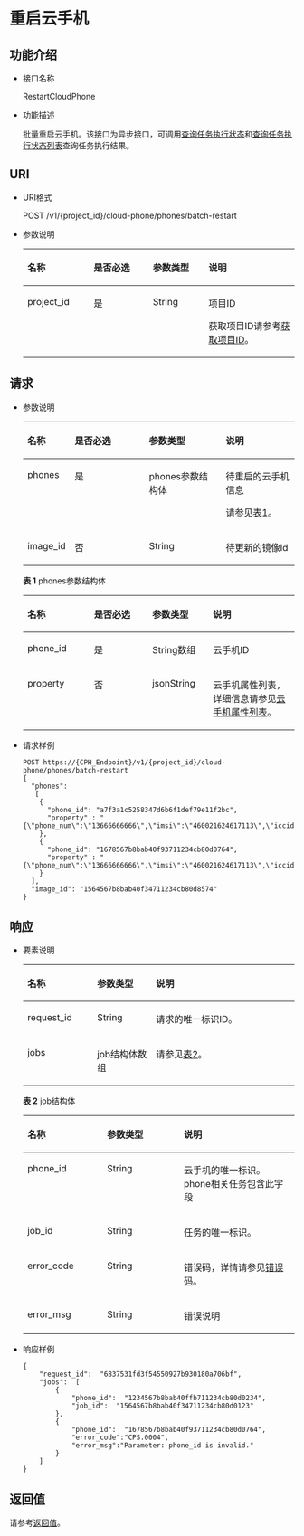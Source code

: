 # 重启云手机<a name="ZH-CN_TOPIC_0149256135"></a>

## 功能介绍<a name="section61463750"></a>

-   接口名称

    RestartCloudPhone

-   功能描述

    批量重启云手机。该接口为异步接口，可调用[查询任务执行状态](查询任务执行状态.md)和[查询任务执行状态列表](查询任务执行状态列表.md)查询任务执行结果。


## URI<a name="section16302842"></a>

-   URI格式

    POST /v1/\{project\_id\}/cloud-phone/phones/batch-restart

-   参数说明

    <a name="table55470665"></a>
    <table><thead align="left"><tr id="row43681359"><th class="cellrowborder" valign="top" width="24.357564243575645%" id="mcps1.1.5.1.1"><p id="p48529163"><a name="p48529163"></a><a name="p48529163"></a>名称</p>
    </th>
    <th class="cellrowborder" valign="top" width="21.797820217978202%" id="mcps1.1.5.1.2"><p id="p38548156"><a name="p38548156"></a><a name="p38548156"></a>是否必选</p>
    </th>
    <th class="cellrowborder" valign="top" width="20.517948205179483%" id="mcps1.1.5.1.3"><p id="p35392970"><a name="p35392970"></a><a name="p35392970"></a>参数类型</p>
    </th>
    <th class="cellrowborder" valign="top" width="33.32666733326668%" id="mcps1.1.5.1.4"><p id="p48258332"><a name="p48258332"></a><a name="p48258332"></a>说明</p>
    </th>
    </tr>
    </thead>
    <tbody><tr id="row3301038"><td class="cellrowborder" valign="top" width="24.357564243575645%" headers="mcps1.1.5.1.1 "><p id="p66057534"><a name="p66057534"></a><a name="p66057534"></a>project_id</p>
    </td>
    <td class="cellrowborder" valign="top" width="21.797820217978202%" headers="mcps1.1.5.1.2 "><p id="p49060018"><a name="p49060018"></a><a name="p49060018"></a>是</p>
    </td>
    <td class="cellrowborder" valign="top" width="20.517948205179483%" headers="mcps1.1.5.1.3 "><p id="p7633781"><a name="p7633781"></a><a name="p7633781"></a>String</p>
    </td>
    <td class="cellrowborder" valign="top" width="33.32666733326668%" headers="mcps1.1.5.1.4 "><p id="p18834193641812"><a name="p18834193641812"></a><a name="p18834193641812"></a>项目ID</p>
    <p id="p98341736131817"><a name="p98341736131817"></a><a name="p98341736131817"></a>获取项目ID请参考<a href="获取项目ID.md">获取项目ID</a>。</p>
    </td>
    </tr>
    </tbody>
    </table>


## 请求<a name="section12507852"></a>

-   参数说明

    <a name="table182576390016"></a>
    <table><thead align="left"><tr id="row7296133916010"><th class="cellrowborder" valign="top" width="17.380000000000003%" id="mcps1.1.5.1.1"><p id="p92961939002"><a name="p92961939002"></a><a name="p92961939002"></a>名称</p>
    </th>
    <th class="cellrowborder" valign="top" width="27.389999999999997%" id="mcps1.1.5.1.2"><p id="p132961139705"><a name="p132961139705"></a><a name="p132961139705"></a>是否必选</p>
    </th>
    <th class="cellrowborder" valign="top" width="28.26%" id="mcps1.1.5.1.3"><p id="p1029619392006"><a name="p1029619392006"></a><a name="p1029619392006"></a>参数类型</p>
    </th>
    <th class="cellrowborder" valign="top" width="26.97%" id="mcps1.1.5.1.4"><p id="p2231172845515"><a name="p2231172845515"></a><a name="p2231172845515"></a>说明</p>
    </th>
    </tr>
    </thead>
    <tbody><tr id="row129618390017"><td class="cellrowborder" valign="top" width="17.380000000000003%" headers="mcps1.1.5.1.1 "><p id="p9296183917013"><a name="p9296183917013"></a><a name="p9296183917013"></a>phones</p>
    </td>
    <td class="cellrowborder" valign="top" width="27.389999999999997%" headers="mcps1.1.5.1.2 "><p id="p112967391010"><a name="p112967391010"></a><a name="p112967391010"></a>是</p>
    </td>
    <td class="cellrowborder" valign="top" width="28.26%" headers="mcps1.1.5.1.3 "><p id="p142964393014"><a name="p142964393014"></a><a name="p142964393014"></a>phones参数结构体</p>
    </td>
    <td class="cellrowborder" valign="top" width="26.97%" headers="mcps1.1.5.1.4 "><p id="p294216147461"><a name="p294216147461"></a><a name="p294216147461"></a>待重启的云手机信息</p>
    <p id="p1423102815559"><a name="p1423102815559"></a><a name="p1423102815559"></a>请参见<a href="#table239312814510">表1</a>。</p>
    </td>
    </tr>
    <tr id="row10141135519206"><td class="cellrowborder" valign="top" width="17.380000000000003%" headers="mcps1.1.5.1.1 "><p id="p17821158172110"><a name="p17821158172110"></a><a name="p17821158172110"></a>image_id</p>
    </td>
    <td class="cellrowborder" valign="top" width="27.389999999999997%" headers="mcps1.1.5.1.2 "><p id="p3821689217"><a name="p3821689217"></a><a name="p3821689217"></a>否</p>
    </td>
    <td class="cellrowborder" valign="top" width="28.26%" headers="mcps1.1.5.1.3 "><p id="p88217813212"><a name="p88217813212"></a><a name="p88217813212"></a>String</p>
    </td>
    <td class="cellrowborder" valign="top" width="26.97%" headers="mcps1.1.5.1.4 "><p id="p7821118172110"><a name="p7821118172110"></a><a name="p7821118172110"></a>待更新的镜像Id</p>
    </td>
    </tr>
    </tbody>
    </table>

    **表 1**  phones参数结构体

    <a name="table239312814510"></a>
    <table><thead align="left"><tr id="row6393172820517"><th class="cellrowborder" valign="top" width="24.490000000000002%" id="mcps1.2.5.1.1"><p id="p203931928195117"><a name="p203931928195117"></a><a name="p203931928195117"></a>名称</p>
    </th>
    <th class="cellrowborder" valign="top" width="21.45%" id="mcps1.2.5.1.2"><p id="p15393152812516"><a name="p15393152812516"></a><a name="p15393152812516"></a>是否必选</p>
    </th>
    <th class="cellrowborder" valign="top" width="22.36%" id="mcps1.2.5.1.3"><p id="p1393152819514"><a name="p1393152819514"></a><a name="p1393152819514"></a>参数类型</p>
    </th>
    <th class="cellrowborder" valign="top" width="31.7%" id="mcps1.2.5.1.4"><p id="p139310287512"><a name="p139310287512"></a><a name="p139310287512"></a>说明</p>
    </th>
    </tr>
    </thead>
    <tbody><tr id="row9393628105115"><td class="cellrowborder" valign="top" width="24.490000000000002%" headers="mcps1.2.5.1.1 "><p id="p73939289514"><a name="p73939289514"></a><a name="p73939289514"></a>phone_id</p>
    </td>
    <td class="cellrowborder" valign="top" width="21.45%" headers="mcps1.2.5.1.2 "><p id="p7394182865117"><a name="p7394182865117"></a><a name="p7394182865117"></a>是</p>
    </td>
    <td class="cellrowborder" valign="top" width="22.36%" headers="mcps1.2.5.1.3 "><p id="p1639462885116"><a name="p1639462885116"></a><a name="p1639462885116"></a>String数组</p>
    </td>
    <td class="cellrowborder" valign="top" width="31.7%" headers="mcps1.2.5.1.4 "><p id="p17394132815119"><a name="p17394132815119"></a><a name="p17394132815119"></a>云手机ID</p>
    </td>
    </tr>
    <tr id="row12394172814518"><td class="cellrowborder" valign="top" width="24.490000000000002%" headers="mcps1.2.5.1.1 "><p id="p203942281517"><a name="p203942281517"></a><a name="p203942281517"></a>property</p>
    </td>
    <td class="cellrowborder" valign="top" width="21.45%" headers="mcps1.2.5.1.2 "><p id="p8394182885114"><a name="p8394182885114"></a><a name="p8394182885114"></a>否</p>
    </td>
    <td class="cellrowborder" valign="top" width="22.36%" headers="mcps1.2.5.1.3 "><p id="p13941287518"><a name="p13941287518"></a><a name="p13941287518"></a>jsonString</p>
    </td>
    <td class="cellrowborder" valign="top" width="31.7%" headers="mcps1.2.5.1.4 "><p id="p11394192815116"><a name="p11394192815116"></a><a name="p11394192815116"></a>云手机属性列表，详细信息请参见<a href="云手机属性列表.md">云手机属性列表</a>。</p>
    </td>
    </tr>
    </tbody>
    </table>


-   请求样例

    ```
    POST https://{CPH_Endpoint}/v1/{project_id}/cloud-phone/phones/batch-restart 
    {
      "phones":
       [
        {
          "phone_id": "a7f3a1c5258347d6b6f1def79e11f2bc",
          "property" : "{\"phone_num\":\"13666666666\",\"imsi\":\"460021624617113\",\"iccid\":\"42947a38410b137c\",\"wifi_name\":\"test_wifi\"}"
        },
        {
          "phone_id": "1678567b8bab40f93711234cb80d0764",
          "property" : "{\"phone_num\":\"13666666666\",\"imsi\":\"460021624617113\",\"iccid\":\"42947a38410b137c\",\"wifi_name\":\"test_wifi\"}"
        }
      ],
      "image_id": "1564567b8bab40f34711234cb80d8574"
    }
    ```


## 响应<a name="section6503062"></a>

-   要素说明

    <a name="table1459448"></a>
    <table><thead align="left"><tr id="row32067967"><th class="cellrowborder" valign="top" width="25.679999999999996%" id="mcps1.1.4.1.1"><p id="p47368528"><a name="p47368528"></a><a name="p47368528"></a>名称</p>
    </th>
    <th class="cellrowborder" valign="top" width="21.62%" id="mcps1.1.4.1.2"><p id="p11645525"><a name="p11645525"></a><a name="p11645525"></a>参数类型</p>
    </th>
    <th class="cellrowborder" valign="top" width="52.7%" id="mcps1.1.4.1.3"><p id="p3763446"><a name="p3763446"></a><a name="p3763446"></a>说明</p>
    </th>
    </tr>
    </thead>
    <tbody><tr id="row63021871"><td class="cellrowborder" valign="top" width="25.679999999999996%" headers="mcps1.1.4.1.1 "><p id="p4497942"><a name="p4497942"></a><a name="p4497942"></a>request_id</p>
    </td>
    <td class="cellrowborder" valign="top" width="21.62%" headers="mcps1.1.4.1.2 "><p id="p28789050"><a name="p28789050"></a><a name="p28789050"></a>String</p>
    </td>
    <td class="cellrowborder" valign="top" width="52.7%" headers="mcps1.1.4.1.3 "><p id="p50211714"><a name="p50211714"></a><a name="p50211714"></a>请求的唯一标识ID。</p>
    </td>
    </tr>
    <tr id="row30009105"><td class="cellrowborder" valign="top" width="25.679999999999996%" headers="mcps1.1.4.1.1 "><p id="p14818468"><a name="p14818468"></a><a name="p14818468"></a>jobs</p>
    </td>
    <td class="cellrowborder" valign="top" width="21.62%" headers="mcps1.1.4.1.2 "><p id="p59445239"><a name="p59445239"></a><a name="p59445239"></a>job结构体数组</p>
    </td>
    <td class="cellrowborder" valign="top" width="52.7%" headers="mcps1.1.4.1.3 "><p id="p50335026"><a name="p50335026"></a><a name="p50335026"></a>请参见<a href="#table1131122810124">表2</a>。</p>
    </td>
    </tr>
    </tbody>
    </table>

    **表 2**  job结构体

    <a name="table1131122810124"></a>
    <table><thead align="left"><tr id="zh-cn_topic_0149256134_row103731228111213"><th class="cellrowborder" valign="top" width="29.292929292929294%" id="mcps1.2.4.1.1"><p id="zh-cn_topic_0149256134_p17373328111217"><a name="zh-cn_topic_0149256134_p17373328111217"></a><a name="zh-cn_topic_0149256134_p17373328111217"></a><strong id="zh-cn_topic_0149256134_b93733289125"><a name="zh-cn_topic_0149256134_b93733289125"></a><a name="zh-cn_topic_0149256134_b93733289125"></a>名称</strong></p>
    </th>
    <th class="cellrowborder" valign="top" width="28.28282828282828%" id="mcps1.2.4.1.2"><p id="zh-cn_topic_0149256134_p0373122821217"><a name="zh-cn_topic_0149256134_p0373122821217"></a><a name="zh-cn_topic_0149256134_p0373122821217"></a><strong id="zh-cn_topic_0149256134_b16373122812126"><a name="zh-cn_topic_0149256134_b16373122812126"></a><a name="zh-cn_topic_0149256134_b16373122812126"></a>参数类型</strong></p>
    </th>
    <th class="cellrowborder" valign="top" width="42.42424242424242%" id="mcps1.2.4.1.3"><p id="zh-cn_topic_0149256134_p1373172815123"><a name="zh-cn_topic_0149256134_p1373172815123"></a><a name="zh-cn_topic_0149256134_p1373172815123"></a><strong id="zh-cn_topic_0149256134_b1337315282122"><a name="zh-cn_topic_0149256134_b1337315282122"></a><a name="zh-cn_topic_0149256134_b1337315282122"></a>说明</strong></p>
    </th>
    </tr>
    </thead>
    <tbody><tr id="zh-cn_topic_0149256134_row237413281129"><td class="cellrowborder" valign="top" width="29.292929292929294%" headers="mcps1.2.4.1.1 "><p id="zh-cn_topic_0149256134_p15374132821219"><a name="zh-cn_topic_0149256134_p15374132821219"></a><a name="zh-cn_topic_0149256134_p15374132821219"></a>phone_id</p>
    </td>
    <td class="cellrowborder" valign="top" width="28.28282828282828%" headers="mcps1.2.4.1.2 "><p id="zh-cn_topic_0149256134_p037414288128"><a name="zh-cn_topic_0149256134_p037414288128"></a><a name="zh-cn_topic_0149256134_p037414288128"></a>String</p>
    </td>
    <td class="cellrowborder" valign="top" width="42.42424242424242%" headers="mcps1.2.4.1.3 "><p id="zh-cn_topic_0149256134_p23741128101211"><a name="zh-cn_topic_0149256134_p23741128101211"></a><a name="zh-cn_topic_0149256134_p23741128101211"></a>云手机的唯一标识。phone相关任务包含此字段</p>
    </td>
    </tr>
    <tr id="zh-cn_topic_0149256134_row12374192819123"><td class="cellrowborder" valign="top" width="29.292929292929294%" headers="mcps1.2.4.1.1 "><p id="zh-cn_topic_0149256134_p437415281123"><a name="zh-cn_topic_0149256134_p437415281123"></a><a name="zh-cn_topic_0149256134_p437415281123"></a>job_id</p>
    </td>
    <td class="cellrowborder" valign="top" width="28.28282828282828%" headers="mcps1.2.4.1.2 "><p id="zh-cn_topic_0149256134_p11374182810129"><a name="zh-cn_topic_0149256134_p11374182810129"></a><a name="zh-cn_topic_0149256134_p11374182810129"></a>String</p>
    </td>
    <td class="cellrowborder" valign="top" width="42.42424242424242%" headers="mcps1.2.4.1.3 "><p id="zh-cn_topic_0149256134_p1937442831217"><a name="zh-cn_topic_0149256134_p1937442831217"></a><a name="zh-cn_topic_0149256134_p1937442831217"></a>任务的唯一标识。</p>
    </td>
    </tr>
    <tr id="zh-cn_topic_0149256134_row181185818484"><td class="cellrowborder" valign="top" width="29.292929292929294%" headers="mcps1.2.4.1.1 "><p id="zh-cn_topic_0149256134_p712135864813"><a name="zh-cn_topic_0149256134_p712135864813"></a><a name="zh-cn_topic_0149256134_p712135864813"></a>error_code</p>
    </td>
    <td class="cellrowborder" valign="top" width="28.28282828282828%" headers="mcps1.2.4.1.2 "><p id="zh-cn_topic_0149256134_p1212105874816"><a name="zh-cn_topic_0149256134_p1212105874816"></a><a name="zh-cn_topic_0149256134_p1212105874816"></a>String</p>
    </td>
    <td class="cellrowborder" valign="top" width="42.42424242424242%" headers="mcps1.2.4.1.3 "><p id="zh-cn_topic_0149256134_p61235814816"><a name="zh-cn_topic_0149256134_p61235814816"></a><a name="zh-cn_topic_0149256134_p61235814816"></a>错误码，详情请参见<a href="错误码.md">错误码</a>。</p>
    </td>
    </tr>
    <tr id="zh-cn_topic_0149256134_row1812611064917"><td class="cellrowborder" valign="top" width="29.292929292929294%" headers="mcps1.2.4.1.1 "><p id="zh-cn_topic_0149256134_p71263016494"><a name="zh-cn_topic_0149256134_p71263016494"></a><a name="zh-cn_topic_0149256134_p71263016494"></a>error_msg</p>
    </td>
    <td class="cellrowborder" valign="top" width="28.28282828282828%" headers="mcps1.2.4.1.2 "><p id="zh-cn_topic_0149256134_p91269014915"><a name="zh-cn_topic_0149256134_p91269014915"></a><a name="zh-cn_topic_0149256134_p91269014915"></a>String</p>
    </td>
    <td class="cellrowborder" valign="top" width="42.42424242424242%" headers="mcps1.2.4.1.3 "><p id="zh-cn_topic_0149256134_p61265054918"><a name="zh-cn_topic_0149256134_p61265054918"></a><a name="zh-cn_topic_0149256134_p61265054918"></a>错误说明</p>
    </td>
    </tr>
    </tbody>
    </table>


-   响应样例

    ```
    {  
        "request_id":  "6837531fd3f54550927b930180a706bf",
        "jobs":  [    
            {
                "phone_id":  "1234567b8bab40ffb711234cb80d0234",
                "job_id":  "1564567b8bab40f34711234cb80d0123"
            },
            {
                "phone_id":  "1678567b8bab40f93711234cb80d0764",
                "error_code":"CPS.0004",
                "error_msg":"Parameter: phone_id is invalid."
            }
        ]
    }
    ```


## 返回值<a name="section58527560"></a>

请参考[返回值](返回值.md)。

